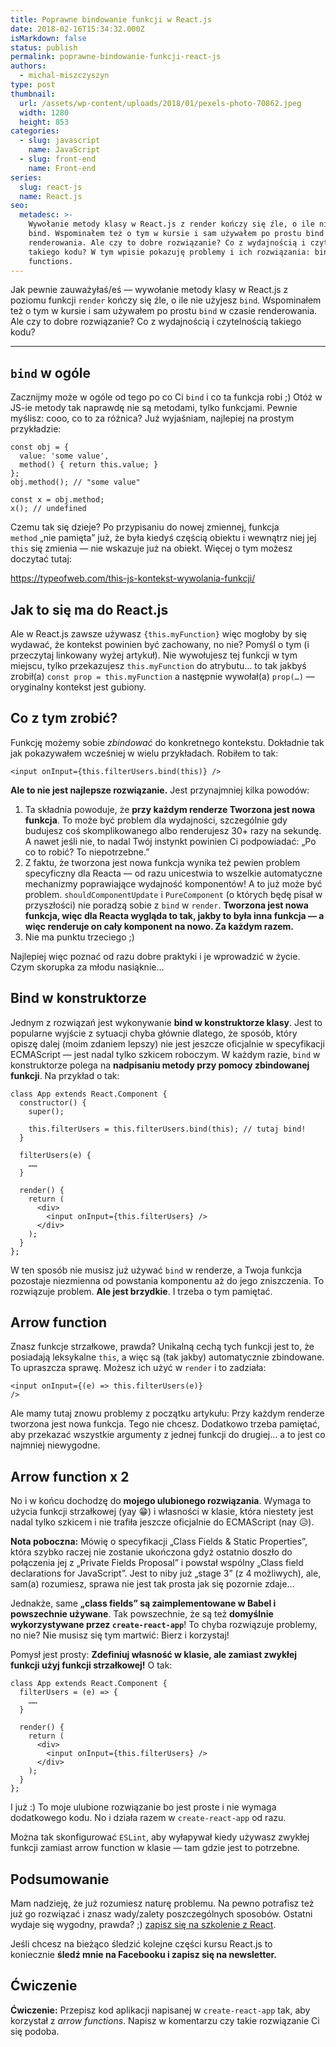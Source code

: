 ```yaml
---
title: Poprawne bindowanie funkcji w React.js
date: 2018-02-16T15:34:32.000Z
isMarkdown: false
status: publish
permalink: poprawne-bindowanie-funkcji-react-js
authors:
  - michal-miszczyszyn
type: post
thumbnail:
  url: /assets/wp-content/uploads/2018/01/pexels-photo-70862.jpeg
  width: 1280
  height: 853
categories:
  - slug: javascript
    name: JavaScript
  - slug: front-end
    name: Front-end
series:
  slug: react-js
  name: React.js
seo:
  metadesc: >-
    Wywołanie metody klasy w React.js z render kończy się źle, o ile nie użyjesz
    bind. Wspominałem też o tym w kursie i sam używałem po prostu bind w czasie
    renderowania. Ale czy to dobre rozwiązanie? Co z wydajnością i czytelnością
    takiego kodu? W tym wpisie pokazuję problemy i ich rozwiązania: bind i arrow
    functions.
---
```


Jak pewnie zauważyłaś/eś — wywołanie metody klasy w React.js z poziomu funkcji <code>render</code> kończy się źle, o ile nie użyjesz <code>bind</code>. Wspominałem też o tym w kursie i sam używałem po prostu <code>bind</code> w czasie renderowania. Ale czy to dobre rozwiązanie? Co z wydajnością i czytelnością takiego kodu?

---

<h2><code>bind</code> w ogóle</h2>

Zacznijmy może w ogóle od tego po co Ci <code>bind</code> i co ta funkcja robi ;) Otóż w JS-ie metody tak naprawdę nie są metodami, tylko funkcjami. Pewnie myślisz: cooo, co to za różnica? Już wyjaśniam, najlepiej na prostym przykładzie:

<pre class="language-javascript"><code>const obj = {
  value: 'some value',
  method() { return this.value; }
};
obj.method(); // "some value"

const x = obj.method;
x(); // undefined</code></pre>

Czemu tak się dzieje? Po przypisaniu do nowej zmiennej, funkcja <code>method</code> „nie pamięta” już, że była kiedyś częścią obiektu i wewnątrz niej jej <code>this</code> się zmienia — nie wskazuje już na obiekt. Więcej o tym możesz doczytać tutaj:

https://typeofweb.com/this-js-kontekst-wywolania-funkcji/

<h2>Jak to się ma do React.js</h2>

Ale w React.js zawsze używasz <code>{this.myFunction}</code> więc mogłoby by się wydawać, że kontekst powinien być zachowany, no nie? Pomyśl o tym (i przeczytaj linkowany wyżej artykuł). Nie wywołujesz tej funkcji w tym miejscu, tylko przekazujesz <code>this.myFunction</code> do atrybutu… to tak jakbyś zrobił(a) <code>const prop = this.myFunction</code> a następnie wywołał(a) <code>prop(…)</code> — oryginalny kontekst jest gubiony.

<h2>Co z tym zrobić?</h2>

Funkcję możemy sobie <em>zbindować</em> do konkretnego kontekstu. Dokładnie tak jak pokazywałem wcześniej w wielu przykładach. Robiłem to tak:

<pre><code>&lt;input onInput={this.filterUsers.bind(this)} /&gt;</code></pre>

<strong>Ale to nie jest najlepsze rozwiązanie.</strong> Jest przynajmniej kilka powodów:

<ol>
    <li>Ta składnia powoduje, że <strong>przy każdym renderze Tworzona jest nowa funkcja</strong>. To może być problem dla wydajności, szczególnie gdy budujesz coś skomplikowanego albo renderujesz 30+ razy na sekundę. A nawet jeśli nie, to nadal Twój instynkt powinien Ci podpowiadać: „Po co to robić? To niepotrzebne.”</li>
    <li>Z faktu, że tworzona jest nowa funkcja wynika też pewien problem specyficzny dla Reacta — od razu unicestwia to wszelkie automatyczne mechanizmy poprawiające wydajność komponentów! A to już może być problem. <code>shouldComponentUpdate</code> i <code>PureComponent</code> (o których będę pisał w przyszłości) nie poradzą sobie z <code>bind</code> w <code>render</code>. <strong>Tworzona jest nowa funkcja, więc dla Reacta wygląda to tak, jakby to była inna funkcja — a więc renderuje on cały komponent na nowo. Za każdym razem.</strong></li>
    <li>Nie ma punktu trzeciego ;)</li>
</ol>

Najlepiej więc poznać od razu dobre praktyki i je wprowadzić w życie. Czym skorupka za młodu nasiąknie…

<h2>Bind w konstruktorze</h2>

Jednym z rozwiązań jest wykonywanie <strong>bind w konstruktorze klasy</strong>. Jest to popularne wyjście z sytuacji chyba głównie dlatego, że sposób, który opiszę dalej (moim zdaniem lepszy) nie jest jeszcze oficjalnie w specyfikacji ECMAScript — jest nadal tylko szkicem roboczym. W każdym razie, <code>bind</code> w konstruktorze polega na <strong>nadpisaniu metody przy pomocy zbindowanej funkcji</strong>. Na przykład o tak:

<pre class="language-jsx"><code>class App extends React.Component {
  constructor() {
    super();

    this.filterUsers = this.filterUsers.bind(this); // tutaj bind!
  }

  filterUsers(e) {
    ……
  }

  render() {
    return (
      &lt;div&gt;
        &lt;input onInput={this.filterUsers} /&gt;
      &lt;/div&gt;
    );
  }
};</code></pre>

W ten sposób nie musisz już używać <code>bind</code> w renderze, a Twoja funkcja pozostaje niezmienna od powstania komponentu aż do jego zniszczenia. To rozwiązuje problem. <strong>Ale jest brzydkie</strong>. I trzeba o tym pamiętać.

<h2>Arrow function</h2>

Znasz funkcje strzałkowe, prawda? Unikalną cechą tych funkcji jest to, że posiadają leksykalne <code>this</code>, a więc są (tak jakby) automatycznie zbindowane. To upraszcza sprawę. Możesz ich użyć w <code>render</code> i to zadziała:

<code>&lt;input onInput={(e) =&gt; this.filterUsers(e)} /&gt;</code>

Ale mamy tutaj znowu problemy z początku artykułu: Przy każdym renderze tworzona jest nowa funkcja. Tego nie chcesz. Dodatkowo trzeba pamiętać, aby przekazać wszystkie argumenty z jednej funkcji do drugiej… a to jest co najmniej niewygodne.

<h2>Arrow function x 2</h2>

No i w końcu dochodzę do <strong>mojego ulubionego rozwiązania</strong>. Wymaga to użycia funkcji strzałkowej (yay 😁) i własności w klasie, która niestety jest nadal tylko szkicem i nie trafiła jeszcze oficjalnie do ECMAScript (nay 😥).

<strong>Nota poboczna:</strong> Mówię o specyfikacji „Class Fields &amp; Static Properties”, która szybko raczej nie zostanie ukończona gdyż ostatnio doszło do połączenia jej z „Private Fields Proposal” i powstał wspólny „Class field declarations for JavaScript”. Jest to niby już „stage 3” (z 4 możliwych), ale, sam(a) rozumiesz, sprawa nie jest tak prosta jak się pozornie zdaje…

Jednakże, same <strong>„class fields” są zaimplementowane w Babel i powszechnie używane</strong>. Tak powszechnie, że są też <strong>domyślnie wykorzystywane przez <code>create-react-app</code></strong>! To chyba rozwiązuje problemy, no nie? Nie musisz się tym martwić: Bierz i korzystaj!

Pomysł jest prosty: <strong>Zdefiniuj własność w klasie, ale zamiast zwykłej funkcji użyj funkcji strzałkowej!</strong> O tak:

<pre class="language-jsx"><code>class App extends React.Component {
  filterUsers = (e) =&gt; {
    ……
  }

  render() {
    return (
      &lt;div&gt;
        &lt;input onInput={this.filterUsers} /&gt;
      &lt;/div&gt;
    );
  }
};</code></pre>

I już :) To moje ulubione rozwiązanie bo jest proste i nie wymaga dodatkowego kodu. No i działa razem w <code>create-react-app</code> od razu.

<p class="important">Można tak skonfigurować <code>ESLint</code>, aby wyłapywał kiedy używasz zwykłej funkcji zamiast arrow function w klasie — tam gdzie jest to potrzebne.</p>

<h2>Podsumowanie</h2>

Mam nadzieję, że już rozumiesz naturę problemu. Na pewno potrafisz też już go rozwiązać i znasz wady/zalety poszczególnych sposobów. Ostatni wydaje się wygodny, prawda? ;) <a href="https://szkolenia.typeofweb.com/" target="_blank">zapisz się na szkolenie z React</a>.

Jeśli chcesz na bieżąco śledzić kolejne części kursu React.js to koniecznie <strong>śledź mnie na Facebooku i zapisz się na newsletter.</strong>

<NewsletterForm />

<FacebookPageWidget />

<h2>Ćwiczenie</h2>

<strong>Ćwiczenie:</strong> Przepisz kod aplikacji napisanej w <code>create-react-app</code> tak, aby korzystał z <em>arrow functions</em>. Napisz w komentarzu czy takie rozwiązanie Ci się podoba.
